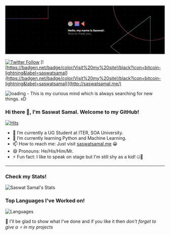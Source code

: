 [![Saswat Samal](https://github.com/saswatsamal/saswatsamal/blob/master/assets/saswatsamal.png)](http://saswatsamal.me)


[![Twitter Follow](https://badgen.net/twitter/follow/TweetSaswat)](https://twitter.com/TweetSaswat)
[![https://badgen.net/badge/color/Visit%20my%20site!/black?icon=bitcoin-lightning&label=saswatsamal](https://badgen.net/badge/color/Visit%20my%20site!/black?icon=bitcoin-lightning&label=saswatsamal)](http://saswatsamal.me/)

![loading](https://github.githubassets.com/images/spinners/octocat-spinner-64.gif) - This is my curious mind which is always searching for new things. xD

### Hi there 👋, I'm Saswat Samal. Welcome to my GitHub! 

[![Hits](https://profile-counter.glitch.me/saswatsamal/count.svg)](http://saswatsamal.me)

- 🔭 I’m currently a UG Student at ITER, SOA University.
- 🌱 I’m currently learning Python and Machine Learning.
- 📫 How to reach me: Just visit [saswatsamal.me](http://saswatsamal.me/) 😀
- 😄 Pronouns: He/His/Him/Mr.
- ⚡ Fun fact: I like to speak on stage but I'm still shy as a kid! 🤐😬
---
### Check my Stats!
![Saswat Samal's Stats](https://github-readme-stats.vercel.app/api?username=saswatsamal&show_icons=true&theme=chartreuse-dark)

### Top Languages I've Worked on!
![Languages](https://github-readme-stats.anuraghazra1.vercel.app/api/top-langs/?username=saswatsamal&layout=compact&theme=chartreuse-dark)

🚀 I'll be glad to show what I've done and if  you like it then *don't forget to give a ⭐ in my projects*


